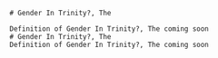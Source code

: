 
    # Gender In Trinity?, The

    Definition of Gender In Trinity?, The coming soon
    # Gender In Trinity?, The
    Definition of Gender In Trinity?, The coming soon